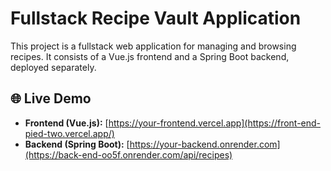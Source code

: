 # Fullstack Recipe Vault Application

This project is a fullstack web application for managing and browsing recipes. It consists of a Vue.js frontend and a Spring Boot backend, deployed separately.

## 🌐 Live Demo

- **Frontend (Vue.js):** [https://your-frontend.vercel.app](https://front-end-pied-two.vercel.app/)
- **Backend (Spring Boot):** [https://your-backend.onrender.com](https://back-end-oo5f.onrender.com/api/recipes)

